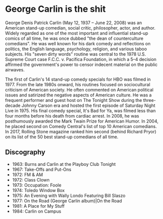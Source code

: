 # George Carlin is the shit

George Denis Patrick Carlin (May 12, 1937 – June 22, 2008) was an American stand-up comedian, social critic, philosopher, actor, and author. Widely regarded as one of the most important and influential stand-up comics of all time, he was once dubbed "the dean of counterculture comedians". He was well known for his dark comedy and reflections on politics, the English language, psychology, religion, and various taboo subjects. His "seven dirty words" routine was central to the 1978 U.S. Supreme Court case F.C.C. v. Pacifica Foundation, in which a 5–4 decision affirmed the government's power to censor indecent material on the public airwaves.

The first of Carlin's 14 stand-up comedy specials for HBO was filmed in 1977. From the late 1980s onward, his routines focused on sociocultural criticism of American society. He often commented on American political issues and satirized the negative aspects of American culture. He was a frequent performer and guest host on The Tonight Show during the three-decade Johnny Carson era and hosted the first episode of Saturday Night Live in 1975. His final comedy special, It's Bad for Ya, was filmed less than four months before his death from cardiac arrest. In 2008, he was posthumously awarded the Mark Twain Prize for American Humor. In 2004, he placed second on Comedy Central's list of top 10 American comedians. In 2017, Rolling Stone magazine ranked him second (behind Richard Pryor) on its list of the 50 best stand-up comedians of all time.

## Discography

* 1963: Burns and Carlin at the Playboy Club Tonight
* 1967: Take-Offs and Put-Ons
* 1972: FM & AM
* 1972: Class Clown
* 1973: Occupation: Foole
* 1974: Toledo Window Box
* 1975: An Evening with Wally Londo Featuring Bill Slaszo
* 1977: On the Road (George Carlin album)|On the Road
* 1981: A Place for My Stuff
* 1984: Carlin on Campus

